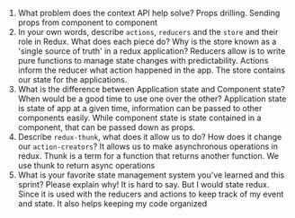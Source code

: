 1. What problem does the context API help solve?
Props drilling. Sending props from component to component
1. In your own words, describe `actions`, `reducers` and the `store` and their role in Redux. What does each piece do? Why is the store known as a 'single source of truth' in a redux application?
Reducers allow is to write pure functions to manage state changes with predictability. Actions inform the reducer what action happened in the app. The store contains our state for the applications.
1. What is the difference between Application state and Component state? When would be a good time to use one over the other?
Application state is state of app at a given time, information can be passed to other components easily. While component state is state contained in a component, that can be passed down as props.
1. Describe `redux-thunk`, what does it allow us to do? How does it change our `action-creators`? It allows us to make asynchronous operations in redux. Thunk is a term for a function that returns another function. We use thunk to return async operations
1. What is your favorite state management system you've learned and this sprint? Please explain why!
It is hard to say. But I would state redux. Since it is used with the reducers and actions to keep track of my event and state. It also helps keeping my code organized

